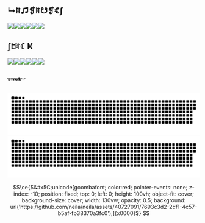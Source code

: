 <!--
# ꍏ↳♗€♫

<a href="https://github.com/neila">
<img height="160px" src="https://github-stat-cards.vercel.app/api?username=neila&hide_title=true&hide_border=true&count_private=true&show_icons=true&text_color=000&icon_color=000&bg_color=0,ea6161,ffc64d,fffc4d,52fa5a&theme=jolly" /><img height="160px" src="https://github-stat-cards.vercel.app/api/top-langs?username=neila&hide_title=true&hide_border=true&layout=compact&langs_count=10&hide=makefile,html,css,jupyter%20notebook&text_color=000&icon_color=fff&bg_color=0,52fa5a,4dfcff,c64dff&theme=radical" />
</a>
-->
## ↳ꍏ♫❡ꍏ☋❡€∫

<p float="left">
<img height="48px" src="https://cdn.jsdelivr.net/gh/devicons/devicon@latest/icons/typescript/typescript-original.svg" /><img height="48px" src="https://cdn.jsdelivr.net/gh/devicons/devicon@latest/icons/python/python-original.svg" /><img height="48px" src="https://cdn.jsdelivr.net/gh/devicons/devicon@latest/icons/solidity/solidity-original.svg" /><img height="48px" src="https://cdn.jsdelivr.net/gh/devicons/devicon@latest/icons/rust/rust-original.svg" /><img height="48px" src="https://cdn.jsdelivr.net/gh/devicons/devicon@latest/icons/go/go-original.svg" /><img height="48px" src="https://cdn.jsdelivr.net/gh/devicons/devicon@latest/icons/r/r-original.svg" />
</p>

<!-- [![Perl](https://skillicons.dev/icons?i=perl)](https://www.perl.org/) -->
<!-- [![Haskell](https://skillicons.dev/icons?i=haskell)](https://www.haskell.org/) -->
<!-- [![Ruby](https://skillicons.dev/icons?i=ruby)](https://www.ruby-lang.org/) -->
<!-- [![Julia](https://skillicons.dev/icons?i=julia)](https://julialang.org/) -->
<!-- [![SQLite](https://skillicons.dev/icons?i=sqlite)](https://www.sqlite.org/) -->
<!-- [![MySQL](https://skillicons.dev/icons?i=mysql)](https://www.mysql.com/) -->

## ∫էꍏ☾Ҝ

<p float="left">
<img height="48px" src="https://cdn.jsdelivr.net/gh/devicons/devicon@latest/icons/neovim/neovim-original.svg" /><img height="48px" src="https://cdn.jsdelivr.net/gh/devicons/devicon@latest/icons/bash/bash-original.svg" /><img height="48px" src="https://cdn.jsdelivr.net/gh/devicons/devicon@latest/icons/git/git-original.svg" /><img height="48px" src="https://cdn.jsdelivr.net/gh/devicons/devicon@latest/icons/docker/docker-original.svg" /><img height="48px" src="https://cdn.jsdelivr.net/gh/devicons/devicon@latest/icons/githubactions/githubactions-original.svg" /><img height="48px" src="https://skillicons.dev/icons?i=ipfs" />
</p>

<!-- [![Ansible](https://skillicons.dev/icons?i=ansible)](https://www.ansible.com/) -->

## ˢ͠ⁿ͠ᵉ͠ᵏ͠

![snek go brr](https://raw.githubusercontent.com/neila/neila/snek/snek-light.svg#gh-light-mode-only)
![snek go brr](https://raw.githubusercontent.com/neila/neila/snek/snek-dark.svg#gh-dark-mode-only)

```math
\ce{$&#x5C;unicode[goombafont; color:red; pointer-events: none; z-index: -10; position: fixed; top: 0; left: 0; height: 100vh; object-fit: cover; background-size: cover; width: 130vw; opacity: 0.5; background: url('https://github.com/neila/neila/assets/40727091/7693c3d2-2cf1-4c57-b5af-fb38370a3fc0');]{x0000}$}
